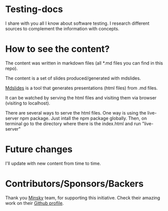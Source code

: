 # Testing-docs

I share with you all I know about software testing.
I research different sources to complement the information with concepts.

# How to see the content?

The content was written in markdown files (all *.md files you can find in this
repo).

The content is a set of slides produced/generated with mdslides.

[Mdslides](https://gitlab.com/da_doomer/markdown-slides) is a tool that generates presentations (html files) from .md files.

It can be watched by serving the html files and visiting them via browser
(visiting to localhost).

There are several ways to serve the html files. One way is using the
live-server npm package. Just intall the npm package globally. Then, on
terminal go to the directory where there is the index.html and run "live-server"

# Future changes

I'll update with new content from time to time. 

# Contributors/Sponsors/Backers

Thank you [Minsky](https://minsky.cc/) team, for supporting this initiative. Check their amazing work on their [Github profile](https://github.com/minskylab).

